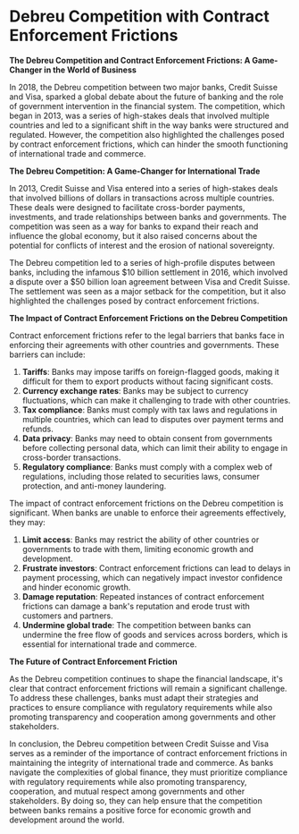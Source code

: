 # Debreu Competition with Contract Enforcement Frictions

**The Debreu Competition and Contract Enforcement Frictions: A Game-Changer in the World of Business**

In 2018, the Debreu competition between two major banks, Credit Suisse and Visa, sparked a global debate about the future of banking and the role of government intervention in the financial system. The competition, which began in 2013, was a series of high-stakes deals that involved multiple countries and led to a significant shift in the way banks were structured and regulated. However, the competition also highlighted the challenges posed by contract enforcement frictions, which can hinder the smooth functioning of international trade and commerce.

**The Debreu Competition: A Game-Changer for International Trade**

In 2013, Credit Suisse and Visa entered into a series of high-stakes deals that involved billions of dollars in transactions across multiple countries. These deals were designed to facilitate cross-border payments, investments, and trade relationships between banks and governments. The competition was seen as a way for banks to expand their reach and influence the global economy, but it also raised concerns about the potential for conflicts of interest and the erosion of national sovereignty.

The Debreu competition led to a series of high-profile disputes between banks, including the infamous $10 billion settlement in 2016, which involved a dispute over a $50 billion loan agreement between Visa and Credit Suisse. The settlement was seen as a major setback for the competition, but it also highlighted the challenges posed by contract enforcement frictions.

**The Impact of Contract Enforcement Frictions on the Debreu Competition**

Contract enforcement frictions refer to the legal barriers that banks face in enforcing their agreements with other countries and governments. These barriers can include:

1. **Tariffs**: Banks may impose tariffs on foreign-flagged goods, making it difficult for them to export products without facing significant costs.
2. **Currency exchange rates**: Banks may be subject to currency fluctuations, which can make it challenging to trade with other countries.
3. **Tax compliance**: Banks must comply with tax laws and regulations in multiple countries, which can lead to disputes over payment terms and refunds.
4. **Data privacy**: Banks may need to obtain consent from governments before collecting personal data, which can limit their ability to engage in cross-border transactions.
5. **Regulatory compliance**: Banks must comply with a complex web of regulations, including those related to securities laws, consumer protection, and anti-money laundering.

The impact of contract enforcement frictions on the Debreu competition is significant. When banks are unable to enforce their agreements effectively, they may:

1. **Limit access**: Banks may restrict the ability of other countries or governments to trade with them, limiting economic growth and development.
2. **Frustrate investors**: Contract enforcement frictions can lead to delays in payment processing, which can negatively impact investor confidence and hinder economic growth.
3. **Damage reputation**: Repeated instances of contract enforcement frictions can damage a bank's reputation and erode trust with customers and partners.
4. **Undermine global trade**: The competition between banks can undermine the free flow of goods and services across borders, which is essential for international trade and commerce.

**The Future of Contract Enforcement Friction**

As the Debreu competition continues to shape the financial landscape, it's clear that contract enforcement frictions will remain a significant challenge. To address these challenges, banks must adapt their strategies and practices to ensure compliance with regulatory requirements while also promoting transparency and cooperation among governments and other stakeholders.

In conclusion, the Debreu competition between Credit Suisse and Visa serves as a reminder of the importance of contract enforcement frictions in maintaining the integrity of international trade and commerce. As banks navigate the complexities of global finance, they must prioritize compliance with regulatory requirements while also promoting transparency, cooperation, and mutual respect among governments and other stakeholders. By doing so, they can help ensure that the competition between banks remains a positive force for economic growth and development around the world.
